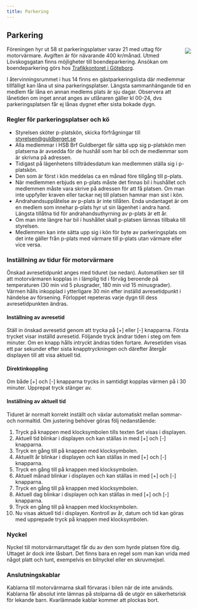 ```yaml
---
title: Parkering
---
```


## Parkering
<img style="float:right; margin:5px 0 5px 15px; max-width: 45%;" src="../user/pages/02.medlem/05.parkering/photo_01.jpg">

Föreningen hyr ut 58 st parkeringsplatser varav 21 med uttag för motorvärmare. Avgiften är för nävarande 400 kr/månad. Utmed Lövskogsgatan finns möjligheter till boendeparkering. Ansökan om boendeparkering görs hos [Trafikkontoret i Göteborg](http://goteborg.se/wps/portal?uri=gbglnk:gbg.page.3fe033bb-e81a-4e98-8e41-481b11839b42).

I återvinningsrummet i hus 14 finns en gästparkeringslista där medlemmar tillfälligt kan låna ut sina parkeringsplatser. Längsta sammanhängande tid en medlem får låna en annan medlems plats är sju dagar. Observera att lånetiden om inget annat anges av utlånaren gäller kl 00-24, dvs parkeringsplatsen får ej lånas dygnet efter sista bokade dygn.

### Regler för parkeringsplatser och kö

* Styrelsen sköter p-platskön, skicka förfrågningar till  [styrelsen@guldberget.se](mailto:styrelsen@guldberget.se)
* Alla medlemmar i HSB Brf Guldberget får sätta upp sig p-platskön men platserna är avsedda för de hushåll som har bil och de medlemmar som är skrivna på adressen.
* Tidigast på lägenhetens tillträdesdatum kan medlemmen ställa sig i p-platskön.
* Den som är först i kön meddelas ca en månad före tillgång till p-plats.
* När medlemmen erbjuds en p-plats måste det finnas bil i hushållet och medlemmen måste vara skrive på adressen för att få platsen. Om man inte uppfyller kraven eller tackar nej till platsen hamnar man sist i kön.
* Andrahandsupplåtelse av p-plats är inte tillåten. Enda undantaget är om en medlem som innehar p-plats  hyr ut sin lägenhet i andra hand. Längsta tillåtna tid för andrahandsuthyrning av p-plats är ett år.
* Om man inte längre har bil i hushållet skall p-platsen lämnas tillbaka till styrelsen.
* Medlemmen kan inte sätta upp sig i kön för byte av parkeringsplats om det inte gäller från p-plats med värmare till p-plats utan värmare eller vice versa.

### Inställning av tidur för motorvärmare

Önskad avresetidpunkt anges med tiduret (se nedan). Automatiken ser till att motorvärmaren kopplas in i lämplig tid i förväg beroende på temperaturen (30 min vid 5 plusgrader, 180 min vid 15 minusgrader). Värmen hålls inkopplad i ytterligare 30 min efter inställd avresetidpunkt i händelse av försening. Förloppet repeteras varje dygn till dess avresetidpunkten ändras.

#### Inställning av avresetid
Ställ in önskad avresetid genom att trycka på [+] eller [-] knapparna. Första trycket visar inställd avresetid. Följande tryck ändrar tiden i steg om fem minuter. Om en knapp hålls intryckt ändras tiden fortare. Avresetiden visas ett par sekunder efter sista knapptryckningen och därefter återgår displayen till att visa aktuell tid.

#### Direktinkoppling

Om både [+] och [-] knapparna trycks in samtidigt kopplas värmen på i 30 minuter. Upprepat tryck stänger av.

#### Inställning av aktuell tid

Tiduret är normalt korrekt inställt och växlar automatiskt mellan sommar- och normaltid. Om justering behöver göras följ nedanstående:

1. Tryck på knappen med klocksymbolen tills texten Set visas i displayen.
2. Aktuell tid blinkar i displayen och kan ställas in med [+] och [-] knapparna.
3. Tryck en gång till på knappen med klocksymbolen.
4. Aktuellt år blinkar i displayen och kan ställas in med [+] och [-] knapparna.
5. Tryck en gång till på knappen med klocksymbolen.
6. Aktuell månad blinkar i displayen och kan ställas in med [+] och [-] knapparna.
7. Tryck en gång till på knappen med klocksymbolen.
8. Aktuell dag blinkar i displayen och kan ställas in med [+] och [-] knapparna.
9. Tryck en gång till på knappen med klocksymbolen.
10. Nu visas aktuell tid i displayen. Kontroll av år, datum och tid kan göras med upprepade tryck på knappen med klocksymbolen.

### Nyckel

Nyckel till motorvärmaruttaget får du av den som hyrde platsen före dig. Uttaget är dock inte låsbart. Det finns bara en regel som man kan vrida med något platt och tunt, exempelvis en bilnyckel eller en skruvmejsel.

### Anslutningskablar

Kablarna till motorvärmarna skall förvaras i bilen när de inte används. Kablarna får absolut inte lämnas på stolparna då de utgör en  säkerhetsrisk för lekande barn. Kvarlämnade kablar kommer att plockas bort.